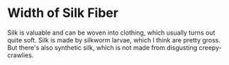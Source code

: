 # Width of Silk Fiber

Silk is valuable and can be woven into clothing, which usually turns out quite
soft. Silk is made by silkworm larvae, which I think are pretty gross. But
there's also synthetic silk, which is not made from disgusting creepy-crawlies.
